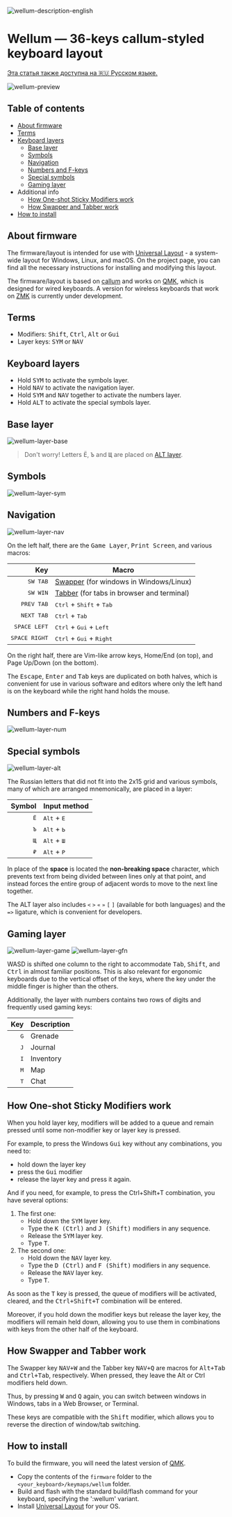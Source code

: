 ![wellum-description-english](./images/wellum-description-english.jpg)

# Wellum — 36-keys callum-styled keyboard layout

[Эта статья также доступна на 🇷🇺 Русском языке.](README_RU.md)

![wellum-preview](./images/wellum-preview.jpg)

## Table of contents

- [About firmware](#about-firmware)
- [Terms](#terms)
- [Keyboard layers](#keyboard-layers)
  - [Base layer](#base-layer)
  - [Symbols](#symbols)
  - [Navigation](#navigation)
  - [Numbers and F-keys](#numbers-and-f-keys)
  - [Special symbols](#special-symbols)
  - [Gaming layer](#gaming-layer)
- Additional info
  - [How One-shot Sticky Modifiers work](#how-one-shot-sticky-modifiers-work)
  - [How Swapper and Tabber work](#how-swapper-and-tabber-work)
- [How to install](#how-to-install)

## About firmware

The firmware/layout is intended for use with [Universal Layout](https://github.com/braindefender/universal-layout) - a system-wide layout for Windows, Linux, and macOS. On the project page, you can find all the necessary instructions for installing and modifying this layout.

The firmware/layout is based on [callum](https://github.com/callum-oakley/qmk_firmware/tree/master/users/callum) and works on [QMK](https://docs.qmk.fm/), which is designed for wired keyboards. A version for wireless keyboards that work on [ZMK](https://zmk.dev/docs) is currently under development.

## Terms

- Modifiers: <kbd>Shift</kbd>, <kbd>Ctrl</kbd>, <kbd>Alt</kbd> or <kbd>Gui</kbd>
- Layer keys: <kbd>SYM</kbd> or <kbd>NAV</kbd>

## Keyboard layers

- Hold <kbd>SYM</kbd> to activate the symbols layer.
- Hold <kbd>NAV</kbd> to activate the navigation layer.
- Hold <kbd>SYM</kbd> and <kbd>NAV</kbd> together to activate the numbers layer.
- Hold <kbd>ALT</kbd> to activate the special symbols layer.

## Base layer

![wellum-layer-base](./images/layers/wellum-layer-base.jpg)

> Don't worry! Letters <kbd>Ё</kbd>, <kbd>Ъ</kbd> and <kbd>Щ</kbd> are placed on [ALT layer](#special-symbols).

## Symbols

![wellum-layer-sym](./images/layers/wellum-layer-sym.jpg)

## Navigation

![wellum-layer-nav](./images/layers/wellum-layer-nav.jpg)

On the left half, there are the <kbd>Game Layer</kbd>, <kbd>Print Screen</kbd>, and various macros:

|                    Key | Macro                                                                     |
| ---------------------: | ------------------------------------------------------------------------- |
|      <kbd>SW TAB</kbd> | [Swapper](#how-swapper-and-tabber-work) (for windows in Windows/Linux)    |
|      <kbd>SW WIN</kbd> | [Tabber](#how-swapper-and-tabber-work) (for tabs in browser and terminal) |
|    <kbd>PREV TAB</kbd> | <kbd>Ctrl</kbd> + <kbd>Shift</kbd> + <kbd>Tab</kbd>                       |
|    <kbd>NEXT TAB</kbd> | <kbd>Ctrl</kbd> + <kbd>Tab</kbd>                                          |
|  <kbd>SPACE LEFT</kbd> | <kbd>Ctrl</kbd> + <kbd>Gui</kbd> + <kbd>Left</kbd>                        |
| <kbd>SPACE RIGHT</kbd> | <kbd>Ctrl</kbd> + <kbd>Gui</kbd> + <kbd>Right</kbd>                       |

On the right half, there are Vim-like arrow keys, Home/End (on top), and Page Up/Down (on the bottom).

The <kbd>Escape</kbd>, <kbd>Enter</kbd> and <kbd>Tab</kbd> keys are duplicated on both halves, which is convenient for use in various software and editors where only the left hand is on the keyboard while the right hand holds the mouse.

## Numbers and F-keys

![wellum-layer-num](./images/layers/wellum-layer-num.jpg)

## Special symbols

![wellum-layer-alt](./images/layers/wellum-layer-alt.jpg)

The Russian letters that did not fit into the 2x15 grid and various symbols, many of which are arranged mnemonically, are placed in a layer:

|       Symbol | Input method                  |
| -----------: | ----------------------------- |
| <kbd>Ё</kbd> | <kbd>Alt</kbd> + <kbd>Е</kbd> |
| <kbd>Ъ</kbd> | <kbd>Alt</kbd> + <kbd>Ь</kbd> |
| <kbd>Щ</kbd> | <kbd>Alt</kbd> + <kbd>Ш</kbd> |
| <kbd>₽</kbd> | <kbd>Alt</kbd> + <kbd>Р</kbd> |

In place of the **space** is located the **non-breaking space** character, which prevents text from being divided between lines only at that point, and instead forces the entire group of adjacent words to move to the next line together.

The ALT layer also includes `<` `>` `«` `»` `[` `]` (available for both languages) and the `=>` ligature, which is convenient for developers.

## Gaming layer

![wellum-layer-game](./images/layers/wellum-layer-game.jpg)
![wellum-layer-gfn](./images/layers/wellum-layer-gfn.jpg)

WASD is shifted one column to the right to accommodate <kbd>Tab</kbd>, <kbd>Shift</kbd>, and <kbd>Ctrl</kbd> in almost familiar positions. This is also relevant for ergonomic keyboards due to the vertical offset of the keys, where the key under the middle finger is higher than the others.

Additionally, the layer with numbers contains two rows of digits and frequently used gaming keys:

|          Key | Description |
| -----------: | ----------- |
| <kbd>G</kbd> | Grenade     |
| <kbd>J</kbd> | Journal     |
| <kbd>I</kbd> | Inventory   |
| <kbd>M</kbd> | Map         |
| <kbd>T</kbd> | Chat        |

## How One-shot Sticky Modifiers work

When you hold layer key, modifiers will be added to a queue and remain pressed until some non-modifier key or layer key is pressed.

For example, to press the Windows <kbd>Gui</kbd> key without any combinations, you need to:

- hold down the layer key
- press the <kbd>Gui</kbd> modifier
- release the layer key and press it again.

And if you need, for example, to press the Ctrl+Shift+T combination, you have several options:

1. The first one:
   - Hold down the <kbd>SYM</kbd> layer key.
   - Type the <kbd>K (Ctrl)</kbd> and <kbd>J (Shift)</kbd> modifiers in any sequence.
   - Release the <kbd>SYM</kbd> layer key.
   - Type <kbd>T</kbd>.
2. The second one:
   - Hold down the <kbd>NAV</kbd> layer key.
   - Type the <kbd>D (Ctrl)</kbd> and <kbd>F (Shift)</kbd> modifiers in any sequence.
   - Release the <kbd>NAV</kbd> layer key.
   - Type <kbd>T</kbd>.

As soon as the <kbd>T</kbd> key is pressed, the queue of modifiers will be activated, cleared, and the <kbd>Ctrl+Shift+T</kbd> combination will be entered.

Moreover, if you hold down the modifier keys but release the layer key, the modifiers will remain held down, allowing you to use them in combinations with keys from the other half of the keyboard.

## How Swapper and Tabber work

The Swapper key <kbd>NAV+W</kbd> and the Tabber key <kbd>NAV+Q</kbd> are macros for <kbd>Alt+Tab</kbd> and <kbd>Ctrl+Tab</kbd>, respectively. When pressed, they leave the Alt or Ctrl modifiers held down.

Thus, by pressing <kbd>W</kbd> and <kbd>Q</kbd> again, you can switch between windows in Windows, tabs in a Web Browser, or Terminal.

These keys are compatible with the <kbd>Shift</kbd> modifier, which allows you to reverse the direction of window/tab switching.

## How to install

To build the firmware, you will need the latest version of [QMK](https://github.com/qmk/qmk_firmware/).

- Copy the contents of the `firmware` folder to the `<your_keyboard>/keymaps/wellum` folder.
- Build and flash with the standard build/flash command for your keyboard, specifying the ':wellum' variant.
- Install [Universal Layout](https://github.com/braindefender/universal-layout) for your OS.
